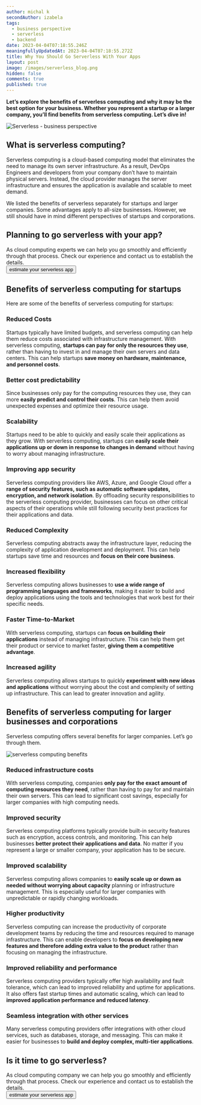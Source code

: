 ```yaml
---
author: michal k
secondAuthor: izabela
tags:
  - business perspective
  - serverless
  - backend
date: 2023-04-04T07:18:55.246Z
meaningfullyUpdatedAt: 2023-04-04T07:18:55.272Z
title: Why You Should Go Serverless With Your Apps
layout: post
image: /images/serverless_blog.png
hidden: false
comments: true
published: true
---
```

**Let’s explore the benefits of serverless computing and why it may be the best option for your business. Whether you represent a startup or a larger company, you’ll find benefits from serverless computing. Let’s dive in!**

<div class="image"><img src="/images/serverless_blog.png" alt="Serverless - business perspective" title="undefined"  /> </div>

## What is serverless computing?

Serverless computing is a cloud-based computing model that eliminates the need to manage its own server infrastructure. As a result, DevOps Engineers and developers from your company don’t have to maintain physical servers. Instead, the cloud provider manages the server infrastructure and ensures the application is available and scalable to meet demand.

We listed the benefits of serverless separately for startups and larger companies. Some advantages apply to all-size businesses. However, we still should have in mind different perspectives of startups and corporations.

<div class='block-button'><h2>Planning to go serverless with your app? </h2><div>As cloud computing experts we can help you go smoothly and efficiently through that process. Check our experience and contact us to establish the details.</div><a href="/our-areas/cloud-services"><button>estimate your serverless app</button></a></div>

## Benefits of serverless computing for startups

Here are some of the benefits of serverless computing for startups:

### Reduced Costs

Startups typically have limited budgets, and serverless computing can help them reduce costs associated with infrastructure management. With serverless computing, **startups can pay for only the resources they use**, rather than having to invest in and manage their own servers and data centers. This can help startups **save money on hardware, maintenance, and personnel costs**.

### Better cost predictability

Since businesses only pay for the computing resources they use, they can more **easily predict and control their costs**. This can help them avoid unexpected expenses and optimize their resource usage.

### Scalability

Startups need to be able to quickly and easily scale their applications as they grow. With serverless computing, startups can **easily scale their applications up or down in response to changes in demand** without having to worry about managing infrastructure.

### Improving app security

Serverless computing providers like AWS, Azure, and Google Cloud offer a **range of security features, such as automatic software updates, encryption, and network isolation**. By offloading security responsibilities to the serverless computing provider, businesses can focus on other critical aspects of their operations while still following security best practices for their applications and data.

### Reduced Complexity

Serverless computing abstracts away the infrastructure layer, reducing the complexity of application development and deployment. This can help startups save time and resources and **focus on their core business**.

### Increased flexibility

Serverless computing allows businesses to **use a wide range of programming languages and frameworks**, making it easier to build and deploy applications using the tools and technologies that work best for their specific needs.

### Faster Time-to-Market

With serverless computing, startups can **focus on building their applications** instead of managing infrastructure. This can help them get their product or service to market faster, **giving them a competitive advantage**.

### Increased agility

Serverless computing allows startups to quickly **experiment with new ideas and applications** without worrying about the cost and complexity of setting up infrastructure. This can lead to greater innovation and agility.

## Benefits of serverless computing for larger businesses and corporations

Serverless computing offers several benefits for larger companies. Let’s go through them.

<div class="image"><img src="/images/cloud-remote-devops.png" alt="serverless computing benefits" title="undefined"  /> </div>

### Reduced infrastructure costs

With serverless computing, companies **only pay for the exact amount of computing resources they need**, rather than having to pay for and maintain their own servers. This can lead to significant cost savings, especially for larger companies with high computing needs.

### Improved security

Serverless computing platforms typically provide built-in security features such as encryption, access controls, and monitoring. This can help businesses **better protect their applications and data**. No matter if you represent a large or smaller company, your application has to be secure.

### Improved scalability

Serverless computing allows companies to **easily scale up or down as needed without worrying about capacity** planning or infrastructure management. This is especially useful for larger companies with unpredictable or rapidly changing workloads.

### Higher productivity

Serverless computing can increase the productivity of corporate development teams by reducing the time and resources required to manage infrastructure. This can enable developers to **focus on developing new features and therefore adding extra value to the product** rather than focusing on managing the infrastructure.

### Improved reliability and performance

Serverless computing providers typically offer high availability and fault tolerance, which can lead to improved reliability and uptime for applications. It also offers fast startup times and automatic scaling, which can lead to **improved application performance and reduced latency**.

### Seamless integration with other services

Many serverless computing providers offer integrations with other cloud services, such as databases, storage, and messaging. This can make it easier for businesses to **build and deploy complex, multi-tier applications**.

<div class='block-button'><h2>Is it time to go serverless? </h2><div>As cloud computing company we can help you go smoothly and efficiently through that process. Check our experience and contact us to establish the details.</div><a href="/our-areas/cloud-services"><button>estimate your serverless app</button></a></div>